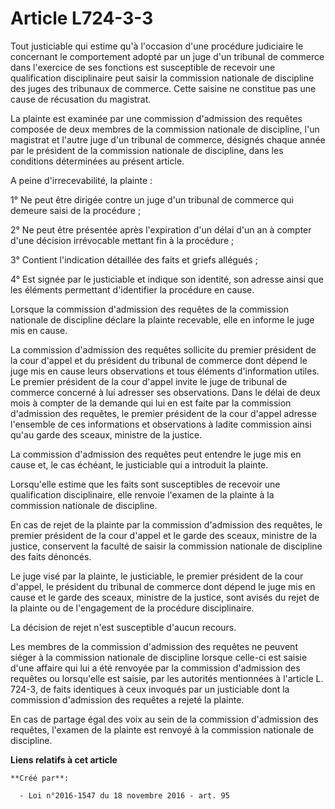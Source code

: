 # Article L724-3-3

Tout justiciable qui estime qu'à l'occasion d'une procédure judiciaire le concernant le comportement adopté par un juge d'un
tribunal de commerce dans l'exercice de ses fonctions est susceptible de recevoir une qualification disciplinaire peut saisir
la commission nationale de discipline des juges des tribunaux de commerce. Cette saisine ne constitue pas une cause de
récusation du magistrat.

La plainte est examinée par une commission d'admission des requêtes composée de deux membres de la commission nationale de
discipline, l'un magistrat et l'autre juge d'un tribunal de commerce, désignés chaque année par le président de la commission
nationale de discipline, dans les conditions déterminées au présent article.

A peine d'irrecevabilité, la plainte :

1° Ne peut être dirigée contre un juge d'un tribunal de commerce qui demeure saisi de la procédure ;

2° Ne peut être présentée après l'expiration d'un délai d'un an à compter d'une décision irrévocable mettant fin à la
procédure ;

3° Contient l'indication détaillée des faits et griefs allégués ;

4° Est signée par le justiciable et indique son identité, son adresse ainsi que les éléments permettant d'identifier la
procédure en cause.

Lorsque la commission d'admission des requêtes de la commission nationale de discipline déclare la plainte recevable, elle en
informe le juge mis en cause.

La commission d'admission des requêtes sollicite du premier président de la cour d'appel et du président du tribunal de
commerce dont dépend le juge mis en cause leurs observations et tous éléments d'information utiles. Le premier président de
la cour d'appel invite le juge de tribunal de commerce concerné à lui adresser ses observations. Dans le délai de deux mois à
compter de la demande qui lui en est faite par la commission d'admission des requêtes, le premier président de la cour
d'appel adresse l'ensemble de ces informations et observations à ladite commission ainsi qu'au garde des sceaux, ministre de
la justice.

La commission d'admission des requêtes peut entendre le juge mis en cause et, le cas échéant, le justiciable qui a introduit
la plainte.

Lorsqu'elle estime que les faits sont susceptibles de recevoir une qualification disciplinaire, elle renvoie l'examen de la
plainte à la commission nationale de discipline.

En cas de rejet de la plainte par la commission d'admission des requêtes, le premier président de la cour d'appel et le garde
des sceaux, ministre de la justice, conservent la faculté de saisir la commission nationale de discipline des faits dénoncés.

Le juge visé par la plainte, le justiciable, le premier président de la cour d'appel, le président du tribunal de commerce
dont dépend le juge mis en cause et le garde des sceaux, ministre de la justice, sont avisés du rejet de la plainte ou de
l'engagement de la procédure disciplinaire.

La décision de rejet n'est susceptible d'aucun recours.

Les membres de la commission d'admission des requêtes ne peuvent siéger à la commission nationale de discipline lorsque
celle-ci est saisie d'une affaire qui lui a été renvoyée par la commission d'admission des requêtes ou lorsqu'elle est
saisie, par les autorités mentionnées à l'article L. 724-3, de faits identiques à ceux invoqués par un justiciable dont la
commission d'admission des requêtes a rejeté la plainte.

En cas de partage égal des voix au sein de la commission d'admission des requêtes, l'examen de la plainte est renvoyé à la
commission nationale de discipline.

**Liens relatifs à cet article**

	**Créé par**:

	  - Loi n°2016-1547 du 18 novembre 2016 - art. 95
